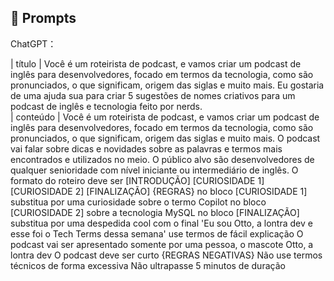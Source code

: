 ## 🧠 Prompts

ChatGPT：
                                                                                                                                  
|  título  | Você é um roteirista de podcast, e vamos criar um podcast de inglês para desenvolvedores, focado em termos da tecnologia, como são pronunciados, o que significam, origem das siglas e muito mais. Eu gostaria de uma ajuda sua para criar 5 sugestões de nomes criativos para um podcast de inglês e tecnologia feito por nerds.                                                      
| conteúdo | Você é um roteirista de podcast, e vamos criar um podcast de inglês para desenvolvedores, focado em termos da tecnologia, como são pronunciados, o que significam, origem das siglas e muito mais. O podcast vai falar sobre dicas e novidades sobre as palavras e termos mais encontrados e utilizados no meio. O público alvo são desenvolvedores de qualquer senioridade com nível iniciante ou intermediário de inglês.
O formato do roteiro deve ser [INTRODUÇÃO] [CURIOSIDADE 1] [CURIOSIDADE 2] [FINALIZAÇÃO]
{REGRAS}
no bloco [CURIOSIDADE 1] substitua por uma curiosidade sobre o termo Copilot
no bloco [CURIOSIDADE 2] sobre a tecnologia MySQL
no bloco [FINALIZAÇÃO] substitua por uma despedida cool com o final 'Eu sou Otto, a lontra dev e esse foi o Tech Terms dessa semana'
use termos de fácil explicação
O podcast vai ser apresentado somente por uma pessoa, o mascote Otto, a lontra dev
O podcast deve ser curto
{REGRAS NEGATIVAS}
Não use termos técnicos de forma excessiva
Não ultrapasse 5 minutos de duração 

